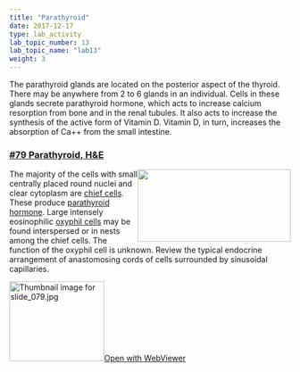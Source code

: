 ```yaml
---
title: "Parathyroid"
date: 2017-12-17
type: lab_activity
lab_topic_number: 13
lab_topic_name: "lab13"
weight: 3
---
```

<div class="entrybody">
						<p>The parathyroid glands are located on the posterior aspect of the thyroid. There may be anywhere from 2 to 6 glands in an individual. Cells in these glands secrete parathyroid hormone, which acts to increase calcium resorption from bone and in the renal tubules. It also acts to increase the synthesis of the active form of Vitamin D. Vitamin D, in turn, increases the absorption of Ca++ from the small intestine.</p>

<h3><u><b>#79 Parathyroid, <span class="caps">H&amp;E</span></b></u></h3>

<p><img src="/assets/images/79%20parathyroid.jpg" style="width:274px; height:130px; float:right;">The majority of the cells with small centrally placed round nuclei and clear cytoplasm are <u>chief cells</u>. These produce <u>parathyroid hormone</u>. Large intensely eosinophilic <u>oxyphil cells</u> may be found interspersed or in nests among the chief cells. The function of the oxyphil cell is unknown. Review the typical endocrine arrangement of anastomosing cords of cells surrounded by sinusoidal capillaries.</p>

<div class="thumbnail"> <a href="http://virtualslides.cumc.columbia.edu/79.svs/view.apml?" target="_blank"><img alt="Thumbnail image for slide_079.jpg" src="/assets/images/slide_079-thumb-170x143-1581.jpg" width="170" height="143" class="mt-image-left"></a><a href="http://virtualslides.cumc.columbia.edu/79.svs/view.apml?" target="_blank">Open with WebViewer</a></div>
						
						
</div>
